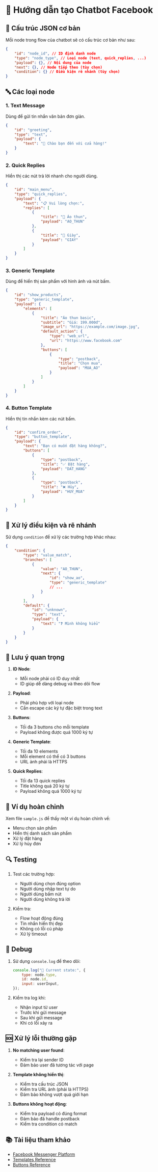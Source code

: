# 🤖 Hướng dẫn tạo Chatbot Facebook

## 📝 Cấu trúc JSON cơ bản

Mỗi node trong flow của chatbot sẽ có cấu trúc cơ bản như sau:

```json
{
    "id": "node_id", // ID định danh node
    "type": "node_type", // Loại node (text, quick_replies, ...)
    "payload": {}, // Nội dung của node
    "next": {}, // Node tiếp theo (tùy chọn)
    "condition": {} // Điều kiện rẽ nhánh (tùy chọn)
}
```

## 🔤 Các loại node

### 1. Text Message

Dùng để gửi tin nhắn văn bản đơn giản.

```json
{
    "id": "greeting",
    "type": "text",
    "payload": {
        "text": "👋 Chào bạn đến với cửa hàng!"
    }
}
```

### 2. Quick Replies

Hiển thị các nút trả lời nhanh cho người dùng.

```json
{
    "id": "main_menu",
    "type": "quick_replies",
    "payload": {
        "text": "📋 Vui lòng chọn:",
        "replies": [
            {
                "title": "👕 Áo thun",
                "payload": "AO_THUN"
            },
            {
                "title": "👟 Giày",
                "payload": "GIAY"
            }
        ]
    }
}
```

### 3. Generic Template

Dùng để hiển thị sản phẩm với hình ảnh và nút bấm.

```json
{
    "id": "show_products",
    "type": "generic_template",
    "payload": {
        "elements": [
            {
                "title": "Áo thun basic",
                "subtitle": "Giá: 199.000đ",
                "image_url": "https://example.com/image.jpg",
                "default_action": {
                    "type": "web_url",
                    "url": "https://www.facebook.com"
                },
                "buttons": [
                    {
                        "type": "postback",
                        "title": "Chọn mua",
                        "payload": "MUA_AO"
                    }
                ]
            }
        ]
    }
}
```

### 4. Button Template

Hiển thị tin nhắn kèm các nút bấm.

```json
{
    "id": "confirm_order",
    "type": "button_template",
    "payload": {
        "text": "Bạn có muốn đặt hàng không?",
        "buttons": [
            {
                "type": "postback",
                "title": "✅ Đặt hàng",
                "payload": "DAT_HANG"
            },
            {
                "type": "postback",
                "title": "❌ Hủy",
                "payload": "HUY_MUA"
            }
        ]
    }
}
```

## 🔄 Xử lý điều kiện và rẽ nhánh

Sử dụng `condition` để xử lý các trường hợp khác nhau:

```json
{
    "condition": {
        "type": "value_match",
        "branches": [
            {
                "value": "AO_THUN",
                "next": {
                    "id": "show_ao",
                    "type": "generic_template"
                    // ...
                }
            }
        ],
        "default": {
            "id": "unknown",
            "type": "text",
            "payload": {
                "text": "❓ Mình không hiểu"
            }
        }
    }
}
```

## 📌 Lưu ý quan trọng

1. **ID Node**:

    - Mỗi node phải có ID duy nhất
    - ID giúp dễ dàng debug và theo dõi flow

2. **Payload**:

    - Phải phù hợp với loại node
    - Cần escape các ký tự đặc biệt trong text

3. **Buttons**:

    - Tối đa 3 buttons cho mỗi template
    - Payload không được quá 1000 ký tự

4. **Generic Template**:

    - Tối đa 10 elements
    - Mỗi element có thể có 3 buttons
    - URL ảnh phải là HTTPS

5. **Quick Replies**:
    - Tối đa 13 quick replies
    - Title không quá 20 ký tự
    - Payload không quá 1000 ký tự

## 🌟 Ví dụ hoàn chỉnh

Xem file `sample.js` để thấy một ví dụ hoàn chỉnh về:

-   Menu chọn sản phẩm
-   Hiển thị danh sách sản phẩm
-   Xử lý đặt hàng
-   Xử lý hủy đơn

## 🔍 Testing

1. Test các trường hợp:

    - Người dùng chọn đúng option
    - Người dùng nhập text tự do
    - Người dùng bấm nút
    - Người dùng không trả lời

2. Kiểm tra:
    - Flow hoạt động đúng
    - Tin nhắn hiển thị đẹp
    - Không có lỗi cú pháp
    - Xử lý timeout

## 🐛 Debug

1. Sử dụng `console.log` để theo dõi:

    ```javascript
    console.log("📝 Current state:", {
        type: node.type,
        id: node.id,
        input: userInput,
    });
    ```

2. Kiểm tra log khi:
    - Nhận input từ user
    - Trước khi gửi message
    - Sau khi gửi message
    - Khi có lỗi xảy ra

## 🆘 Xử lý lỗi thường gặp

1. **No matching user found**:

    - Kiểm tra lại sender ID
    - Đảm bảo user đã tương tác với page

2. **Template không hiển thị**:

    - Kiểm tra cấu trúc JSON
    - Kiểm tra URL ảnh (phải là HTTPS)
    - Đảm bảo không vượt quá giới hạn

3. **Buttons không hoạt động**:
    - Kiểm tra payload có đúng format
    - Đảm bảo đã handle postback
    - Kiểm tra condition có match

## 📚 Tài liệu tham khảo

-   [Facebook Messenger Platform](https://developers.facebook.com/docs/messenger-platform)
-   [Templates Reference](https://developers.facebook.com/docs/messenger-platform/send-messages/templates)
-   [Buttons Reference](https://developers.facebook.com/docs/messenger-platform/send-messages/buttons)
